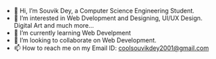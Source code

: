 - 👋 Hi, I’m Souvik Dey, a Computer Science Engineering Student.
- 👀 I’m interested in Web Dvelopment and Designing, UI/UX Design. Digital Art and much more...
- 🌱 I’m currently learning Web Develpment
- 💞️ I’m looking to collaborate on Web Development.
- 📫 How to reach me on my Email ID: coolsouvikdey2001@gmail.com

<!---
SouvikDey2001/SouvikDey2001 is a ✨ special ✨ repository because its `README.md` (this file) appears on your GitHub profile.
You can click the Preview link to take a look at your changes.
--->
